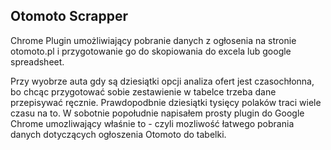 ## Otomoto Scrapper

Chrome Plugin umożliwiający pobranie danych z ogłosenia na stronie otomoto.pl i przygotowanie go do skopiowania do excela lub google spreadsheet.

Przy wyobrze auta gdy są dziesiątki opcji analiza ofert jest czasochłonna, bo chcąc przygotować sobie zestawienie w tabelce trzeba dane przepisywać ręcznie.
Prawdopodbnie dziesiątki tysięcy polaków traci wiele czasu na to.
W sobotnie popołudnie napisałem prosty plugin do Google Chrome umozliwający właśnie to - czyli mozliwość łatwego pobrania danych dotyczących ogłoszenia Otomoto
do tabelki.
